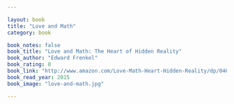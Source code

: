 ```yaml
---

layout: book
title: "Love and Math"
category: book

book_notes: false
book_title: "Love and Math: The Heart of Hidden Reality"
book_author: "Edward Frenkel"
book_rating: 8
book_link: "http://www.amazon.com/Love-Math-Heart-Hidden-Reality/dp/0465050743/"
book_read_year: 2015
book_image: "love-and-math.jpg"

---
```

